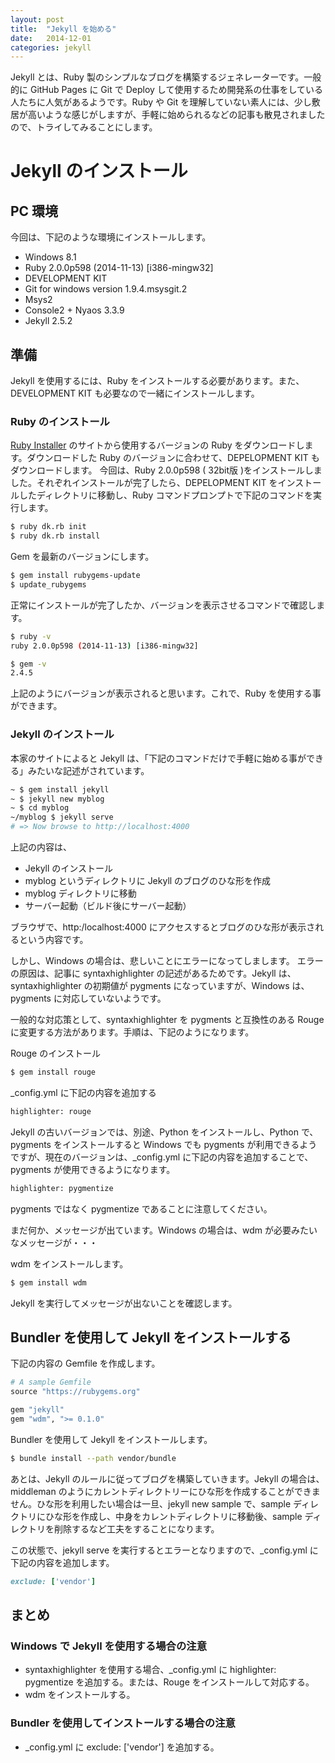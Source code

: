 ```yaml
---
layout: post
title:  "Jekyll を始める"
date:   2014-12-01
categories: jekyll
---
```

Jekyll とは、Ruby 製のシンプルなブログを構築するジェネレーターです。一般的に GitHub Pages に Git で Deploy して使用するため開発系の仕事をしている人たちに人気があるようです。Ruby や Git を理解していない素人には、少し敷居が高いような感じがしますが、手軽に始められるなどの記事も散見されましたので、トライしてみることにします。

# Jekyll のインストール

## PC 環境

今回は、下記のような環境にインストールします。

- Windows 8.1
- Ruby 2.0.0p598 (2014-11-13) [i386-mingw32]
- DEVELOPMENT KIT
- Git for windows version 1.9.4.msysgit.2
- Msys2
- Console2 + Nyaos 3.3.9
- Jekyll 2.5.2

## 準備

Jekyll を使用するには、Ruby をインストールする必要があります。また、DEVELOPMENT KIT も必要なので一緒にインストールします。

### Ruby のインストール

[Ruby Installer](http://rubyinstaller.org/downloads/) のサイトから使用するバージョンの Ruby をダウンロードします。ダウンロードした Ruby のバージョンに合わせて、DEPELOPMENT KIT もダウンロードします。
今回は、Ruby 2.0.0p598 ( 32bit版 )をインストールしました。それぞれインストールが完了したら、DEPELOPMENT KIT をインストールしたディレクトリに移動し、Ruby コマンドプロンプトで下記のコマンドを実行します。

~~~ bash
$ ruby dk.rb init
$ ruby dk.rb install
~~~

Gem を最新のバージョンにします。

~~~ bash
$ gem install rubygems-update
$ update_rubygems
~~~

正常にインストールが完了したか、バージョンを表示させるコマンドで確認します。

~~~ bash
$ ruby -v
ruby 2.0.0p598 (2014-11-13) [i386-mingw32]

$ gem -v
2.4.5
~~~

上記のようにバージョンが表示されると思います。これで、Ruby を使用する事ができます。


### Jekyll のインストール

本家のサイトによると Jekyll は、「下記のコマンドだけで手軽に始める事ができる」みたいな記述がされています。

~~~ bash
~ $ gem install jekyll
~ $ jekyll new myblog
~ $ cd myblog
~/myblog $ jekyll serve
# => Now browse to http://localhost:4000
~~~

上記の内容は、

- Jekyll のインストール
- myblog というディレクトリに Jekyll のブログのひな形を作成
- myblog ディレクトリに移動
- サーバー起動（ビルド後にサーバー起動）

ブラウザで、http:/localhost:4000 にアクセスするとブログのひな形が表示されるという内容です。

しかし、Windows の場合は、悲しいことにエラーになってしまします。
エラーの原因は、記事に syntaxhighlighter の記述があるためです。Jekyll は、syntaxhighlighter の初期値が pygments になっていますが、Windows は、pygments に対応していないようです。

一般的な対応策として、syntaxhighlighter を pygments と互換性のある Rouge に変更する方法があります。手順は、下記のようになります。

Rouge のインストール

~~~ bash
$ gem install rouge
~~~

_config.yml に下記の内容を追加する

~~~ bash
highlighter: rouge
~~~

Jekyll の古いバージョンでは、別途、Python をインストールし、Python で、pygments をインストールすると Windows でも pygments が利用できるようですが、現在のバージョンは、_config.yml に下記の内容を追加することで、pygments が使用できるようになります。

~~~ bash
highlighter: pygmentize
~~~

pygments ではなく pygmentize であることに注意してください。


まだ何か、メッセージが出ています。Windows の場合は、wdm が必要みたいなメッセージが・・・

wdm をインストールします。

~~~ bash
$ gem install wdm
~~~

Jekyll を実行してメッセージが出ないことを確認します。


## Bundler を使用して Jekyll をインストールする

下記の内容の Gemfile を作成します。

~~~ ruby
# A sample Gemfile
source "https://rubygems.org"

gem "jekyll"
gem "wdm", ">= 0.1.0"
~~~

Bundler を使用して Jekyll をインストールします。

~~~ bash
$ bundle install --path vendor/bundle
~~~

あとは、Jekyll のルールに従ってブログを構築していきます。Jekyll の場合は、middleman のようにカレントディレクトリーにひな形を作成することができません。ひな形を利用したい場合は一旦、jekyll new sample で、sample ディレクトリにひな形を作成し、中身をカレントディレクトリに移動後、sample ディレクトリを削除するなど工夫をすることになります。


この状態で、jekyll serve を実行するとエラーとなりますので、_config.yml に下記の内容を追加します。

~~~ ruby
exclude: ['vendor']
~~~

## まとめ

### Windows で Jekyll を使用する場合の注意

- syntaxhighlighter を使用する場合、_config.yml に highlighter: pygmentize を追加する。または、Rouge をインストールして対応する。
- wdm をインストールする。

### Bundler を使用してインストールする場合の注意

- _config.yml に exclude: ['vendor'] を追加する。
